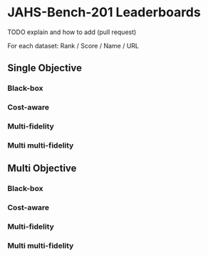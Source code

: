 # JAHS-Bench-201 Leaderboards

TODO explain and how to add (pull request)


For each dataset: Rank / Score / Name / URL


## Single Objective

### Black-box

### Cost-aware

### Multi-fidelity

### Multi multi-fidelity



## Multi Objective

### Black-box

### Cost-aware

### Multi-fidelity

### Multi multi-fidelity
